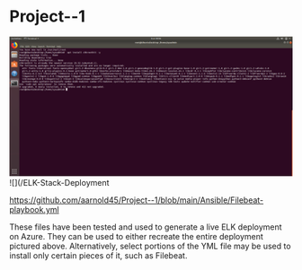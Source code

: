 # Project--1

![](/Linux/Bonus-Command-to-install-chkrootkit.png)
![](/ELK-Stack-Deployment 

https://github.com/aarnold45/Project--1/blob/main/Ansible/Filebeat-playbook.yml

These files have been tested and used to generate a live ELK deployment on Azure. They can be used to either recreate the entire deployment pictured above. Alternatively, select portions of the YML file may be used to install only certain pieces of it, such as Filebeat.

